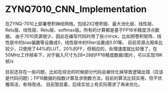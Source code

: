 # ZYNQ7010_CNN_Implementation

在ZYNQ-7010上部署卷积神经网络。包括2X2卷积层、最大池化层、线性层、Relu层、线性层、Relu层、softmax层。所有的计算都是基于FP16半精度浮点数据。
由于7010资源很少，因此在编写代码时用了些小trick，比如把卷积矩阵、线性层中的bias偏置等设置成0，线性层中的filter设置成0.01等。
目前资源占用率比较少，只使用了44%的LUT，20%的FF，但相应的，处理速度就比较慢了，在50MHz工作频率下，对于输入尺寸为28*28的FP16精度数据/图片，可以实现19K帧/s

目前还存在一些问题，比如在综合的时候部分代码会被优化掉导致逻辑出错（应该是代码问题）；FP16数据的指数计算及求倒数方法，目前的算法比较实用，但不优雅简洁，有待改进。
目前暂挂着，后续实验上有实际需求了再来优化。
